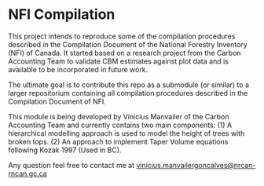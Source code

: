 # NFI Compilation
This project intends to reproduce some of the compilation procedures described in the Compilation Document of the National Forestry Inventory (NFI) of Canada. 
It started based on a research project from the Carbon Accounting Team to validate CBM estimates against plot data and is available to be incorporated in future work.

The ultimate goal is to contribute this repo as a submodule (or similar) to a larger repositorium containing all compilation procedures described in the Compilation Document of NFI.

This module is being developed by Vinicius Manvailer of the Carbon Accounting Team and currently contains two main components:
(1)  A hierarchical modelling approach is used to model the height of trees with broken tops. 
(2)  An approach to implement Taper Volume equations following Kozak 1997 (Used in BC). 

Any question feel free to contact me at vinicius.manvailergoncalves@nrcan-rncan.gc.ca
